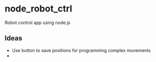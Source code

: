 # node_robot_ctrl
Robot control app using node.js

## Ideas
 * Use button to save positions for programming complex movements
 * 
